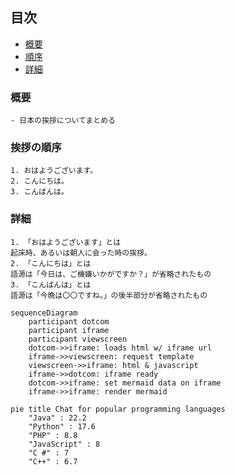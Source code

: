<!-- # マークダウンで書いたページ

人生は、生きてるだけで丸儲け、争わない、楽しみ、チャレンジするそれで、人の役に立てれば最高!


## 中野信子氏「生きてるだけで丸儲け」は生物学的にも正しい

脳科学を通して伝えたいことはシンプルで「生きている者が勝ち！」ということです。

ほとんどの生物の目的というのは「生き延びること」と「子孫を残すこと」なんですね。

ですが人間だけはそうではない。「ひと花咲かせよう！」みたいなのがあって、これがすごい特異的なんですよ。本当は生き延びて生殖するために脳ができたんですけど、でもその脳が発達しすぎてしまったがために「ひと花咲かせよう！」ができちゃうわけです。

## Youtube Video
<iframe width="560" height="315" src="https://www.youtube.com/embed/RJkjFIcBqNU" title="YouTube video player" frameborder="0" allow="accelerometer; autoplay; clipboard-write; encrypted-media; gyroscope; picture-in-picture" allowfullscreen></iframe>
 -->
 
## 目次
* [概要](#chapter1)
* [順序](#chapter2)
* [詳細](#chapter3)

<a id="chapter1"></a>

### 概要
    - 日本の挨拶についてまとめる

<a id="chapter2"></a>

### 挨拶の順序
    1. おはようございます。
    2. こんにちは。
    3. こんばんは。

<a id="chapter3"></a>

### 詳細
    1. 「おはようございます」とは  
    起床時、あるいは朝人に会った時の挨拶。
    2. 「こんにちは」とは  
    語源は「今日は、ご機嫌いかがですか？」が省略されたもの
    3. 「こんばんは」とは  
    語源は「今晩は〇〇ですね。」の後半部分が省略されたもの
    
```mermaid
sequenceDiagram
    participant dotcom
    participant iframe
    participant viewscreen
    dotcom->>iframe: loads html w/ iframe url
    iframe->>viewscreen: request template
    viewscreen->>iframe: html & javascript
    iframe->>dotcom: iframe ready
    dotcom->>iframe: set mermaid data on iframe
    iframe->>iframe: render mermaid
```
```mermaid
pie title Chat for popular programming languages
    "Java" : 22.2
    "Python" : 17.6
    "PHP" : 8.8
    "JavaScript" : 8
    "C #" : 7
    "C++" : 6.7
```
<!-- [![](https://mermaid.ink/img/pako:eNpVz8FugzAMANBfiXyuyoBBaa7r7lV3zcUQA5ECQYlTCSH-fUETh_lkP1u2vEHnNIGExZBgw5bEkzgI1G5h0qJdxdvZODORD2oWKRQ83BAUCCnKpj7tC_nPmuqk10l5BReYyE9odDq1HQMKeKSJFMiUauoxWlag5j2NYmT3s84dSPaRLhAXjUwPg4PH6T9-a8POg-zRhoTWoaZUbsDrcrw1mMBpY-fm3gyHR28Tj8xLkFl2tK-D4TG2185NWTB6RM_j-15ndVE3WJRU30qsylJ3bX5v-uIz7_XtIy8Q9n3_BY7TZmQ?type=png)](https://mermaid.live/edit#pako:eNpVz8FugzAMANBfiXyuyoBBaa7r7lV3zcUQA5ECQYlTCSH-fUETh_lkP1u2vEHnNIGExZBgw5bEkzgI1G5h0qJdxdvZODORD2oWKRQ83BAUCCnKpj7tC_nPmuqk10l5BReYyE9odDq1HQMKeKSJFMiUauoxWlag5j2NYmT3s84dSPaRLhAXjUwPg4PH6T9-a8POg-zRhoTWoaZUbsDrcrw1mMBpY-fm3gyHR28Tj8xLkFl2tK-D4TG2185NWTB6RM_j-15ndVE3WJRU30qsylJ3bX5v-uIz7_XtIy8Q9n3_BY7TZmQ)
 -->
